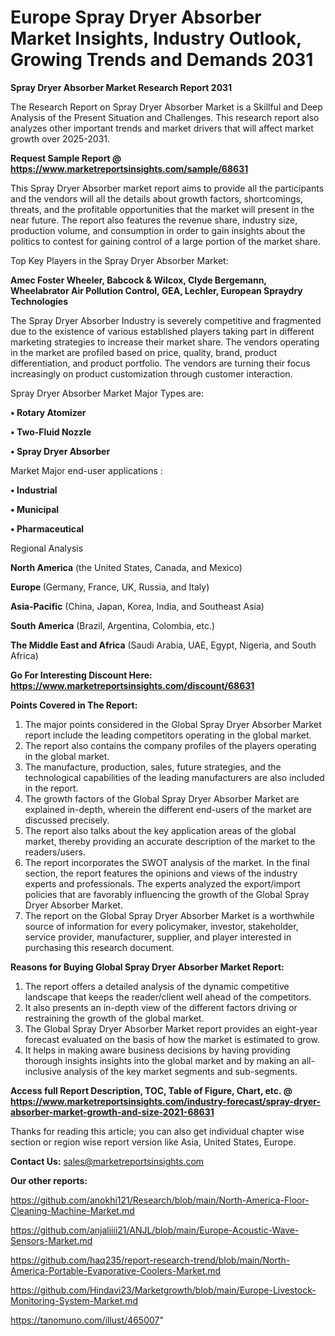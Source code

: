 # Europe Spray Dryer Absorber Market Insights, Industry Outlook, Growing Trends and Demands 2031

<strong>Spray Dryer Absorber Market Research Report 2031</strong>

The Research Report on Spray Dryer Absorber Market is a Skillful and Deep Analysis of the Present Situation and Challenges. This research report also analyzes other important trends and market drivers that will affect market growth over 2025-2031.

<strong>Request Sample Report @ <a href=https://www.marketreportsinsights.com/sample/68631>https://www.marketreportsinsights.com/sample/68631</a></strong>

This Spray Dryer Absorber market report aims to provide all the participants and the vendors will all the details about growth factors, shortcomings, threats, and the profitable opportunities that the market will present in the near future. The report also features the revenue share, industry size, production volume, and consumption in order to gain insights about the politics to contest for gaining control of a large portion of the market share.

Top Key Players in the Spray Dryer Absorber Market:

<strong>Amec Foster Wheeler, Babcock & Wilcox, Clyde Bergemann, Wheelabrator Air Pollution Control, GEA, Lechler, European Spraydry Technologies</strong>

The Spray Dryer Absorber Industry is severely competitive and fragmented due to the existence of various established players taking part in different marketing strategies to increase their market share. The vendors operating in the market are profiled based on price, quality, brand, product differentiation, and product portfolio. The vendors are turning their focus increasingly on product customization through customer interaction.

Spray Dryer Absorber Market Major Types are:

<strong>• Rotary Atomizer

• Two-Fluid Nozzle

• Spray Dryer Absorber</strong>

Market Major end-user applications :

<strong>• Industrial

• Municipal

• Pharmaceutical</strong>

Regional Analysis

</u><strong><b>North America</b></strong> (the United States, Canada, and Mexico)

<strong><b>Europe </b></strong>(Germany, France, UK, Russia, and Italy)

<strong><b>Asia-Pacific</b></strong> (China, Japan, Korea, India, and Southeast Asia)

<strong><b>South America</b></strong> (Brazil, Argentina, Colombia, etc.)

<strong><b>The Middle East and Africa</b></strong> (Saudi Arabia, UAE, Egypt, Nigeria, and South Africa)

<strong>Go For Interesting Discount Here: <a href=https://www.marketreportsinsights.com/discount/68631>https://www.marketreportsinsights.com/discount/68631</a></strong>

<strong>Points Covered in The Report:</strong>
<ol>
  <li>The major points considered in the Global Spray Dryer Absorber Market report include the leading competitors operating in the global market.</li>
  <li>The report also contains the company profiles of the players operating in the global market.</li>
  <li>The manufacture, production, sales, future strategies, and the technological capabilities of the leading manufacturers are also included in the report.</li>
  <li>The growth factors of the Global Spray Dryer Absorber Market are explained in-depth, wherein the different end-users of the market are discussed precisely.</li>
  <li>The report also talks about the key application areas of the global market, thereby providing an accurate description of the market to the readers/users.</li>
  <li>The report incorporates the SWOT analysis of the market. In the final section, the report features the opinions and views of the industry experts and professionals. The experts analyzed the export/import policies that are favorably influencing the growth of the Global Spray Dryer Absorber Market.</li>
  <li>The report on the Global Spray Dryer Absorber Market is a worthwhile source of information for every policymaker, investor, stakeholder, service provider, manufacturer, supplier, and player interested in purchasing this research document.</li>
</ol>
<strong>Reasons for Buying Global Spray Dryer Absorber Market Report:</strong>

<ol>
  <li>The report offers a detailed analysis of the dynamic competitive landscape that keeps the reader/client well ahead of the competitors.</li>
  <li>It also presents an in-depth view of the different factors driving or restraining the growth of the global market.</li>
  <li>The Global Spray Dryer Absorber Market report provides an eight-year forecast evaluated on the basis of how the market is estimated to grow.</li>
  <li>It helps in making aware business decisions by having providing thorough insights insights into the global market and by making an all-inclusive analysis of the key market segments and sub-segments.</li>
</ol>
<strong>Access full Report Description, TOC, Table of Figure, Chart, etc. @ <a href=https://www.marketreportsinsights.com/industry-forecast/spray-dryer-absorber-market-growth-and-size-2021-68631>https://www.marketreportsinsights.com/industry-forecast/spray-dryer-absorber-market-growth-and-size-2021-68631</a></strong>


Thanks for reading this article; you can also get individual chapter wise section or region wise report version like Asia, United States, Europe.

<strong>Contact Us:</strong>
sales@marketreportsinsights.com

<strong>Our other reports:</strong>

<a href=https://github.com/anokhi121/Research/blob/main/North-America-Floor-Cleaning-Machine-Market.md>https://github.com/anokhi121/Research/blob/main/North-America-Floor-Cleaning-Machine-Market.md</a>

<a href=https://github.com/anjaliiii21/ANJL/blob/main/Europe-Acoustic-Wave-Sensors-Market.md>https://github.com/anjaliiii21/ANJL/blob/main/Europe-Acoustic-Wave-Sensors-Market.md</a>

<a href=https://github.com/haq235/report-research-trend/blob/main/North-America-Portable-Evaporative-Coolers-Market.md>https://github.com/haq235/report-research-trend/blob/main/North-America-Portable-Evaporative-Coolers-Market.md</a>

<a href=https://github.com/Hindavi23/Marketgrowth/blob/main/Europe-Livestock-Monitoring-System-Market.md>https://github.com/Hindavi23/Marketgrowth/blob/main/Europe-Livestock-Monitoring-System-Market.md</a>

<a href=https://tanomuno.com/illust/465007>https://tanomuno.com/illust/465007</a>"
